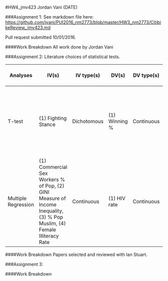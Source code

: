 #HW4_jmv423
Jordan Vani (DATE)

###Assignment 1: 
See markdown file here: https://github.com/jvani/PUI2016_nm2773/blob/master/HW3_nm2773/CitibikeReview_jmv423.md

Pull request submitted 10/01/2016.

####Work Breakdown
All work done by Jordan Vani

###Assignment 2: Literature choices of statistical tests.

 Analyses           | IV(s)                                                                                                                   | IV type(s)  | DV(s)         | DV type(s) | Control Var | Control Var Type | Question to be answered                                                                                                               | _H0_                                                                                                                                               | alpha         | link to paper 
--------------------|-------------------------------------------------------------------------------------------------------------------------|-------------|---------------|------------|-------------|------------------|---------------------------------------------------------------------------------------------------------------------------------------|----------------------------------------------------------------------------------------------------------------------------------------------------|---------------|-------------------------------------------------------------------------------------------------------------------------------------------------------------
T-test              | (1) Fighting Stance                                                                                                     | Dichotomous | (1) Winning % | Continuous | 0           | NA               | Is there a winning % advantage for left handed MMA fighters?                                                                          | Ho: Left handed fighters have a disadvantage or no difference in winning % compared to right handed fighters.                                      | alpha = 0.025 | [The Southpaw Advantage? - Lateral Preference in Mixed Martial Arts](http://journals.plos.org/plosone/article?id=10.1371/journal.pone.0079793)              
Multiple Regression | (1) Commercial Sex Workers % of Pop, (2) GINI Measure of Income Inequality, (3) % Pop Muslim, (4) Female Illiteracy Rate| Continuous  | (1) HIV rate  | Continuous | 0           | NA               | Is there a relationship the % of commercial sex workers in a pop, inequality, the % of Muslims, and female illiteracy with HIV rates? | Ho: There is no relationship between the % of commercial sex workers in a pop, inequality, the % of Muslims, and female illiteracy with HIV rates? | alpha = 0.05  | [Size Matters: The Number of Prostitutes and the Global HIV/AIDS Pandemic](http://journals.plos.org/plosone/article?id=10.1371/journal.pone.0000543) 

####Work Breakdown
Papers selected and reviewed with Ian Stuart.

###Assignment 3: 

####Work Breakdown
